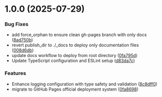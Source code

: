 # 1.0.0 (2025-07-29)


### Bug Fixes

* add force_orphan to ensure clean gh-pages branch with only docs ([8ad750b](https://github.com/nestjs-labs/nestjs-pino-extra/commit/8ad750b0aff61cfc859a3960cf92484e40c5d8bf))
* revert publish_dir to ./_docs to deploy only documentation files ([008d6db](https://github.com/nestjs-labs/nestjs-pino-extra/commit/008d6db545e62d591c029354925eb71d487cb01a))
* update docs workflow to deploy from root directory ([0fa795d](https://github.com/nestjs-labs/nestjs-pino-extra/commit/0fa795de6767935037ff39082dc9beb33abd10cf))
* Update TypeScript configuration and ESLint setup ([d83da7c](https://github.com/nestjs-labs/nestjs-pino-extra/commit/d83da7c758ba24beb4914db9290c137fe18c7581))


### Features

* Enhance logging configuration with type safety and validation ([8c8dff0](https://github.com/nestjs-labs/nestjs-pino-extra/commit/8c8dff0d174c371c97f7b47c5325988e78b77b94))
* migrate to GitHub Pages official deployment system ([0fa8698](https://github.com/nestjs-labs/nestjs-pino-extra/commit/0fa869800cd543ffd10b9c89c1e828dff61c3943))